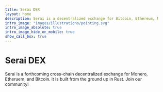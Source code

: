 ```yaml
---
title: Serai DEX
layout: home
description: Serai is a decentralized exchange for Bitcoin, Ethereum, Monero, and more
intro_image: "images/illustrations/pointing.svg"
intro_image_absolute: true
intro_image_hide_on_mobile: true
show_call_box: true
---
```


# Serai DEX

Serai is a forthcoming cross-chain decentralized exchange for Monero, Etheruem, and Bitcoin. It is built from the ground up in Rust. Join our community!

